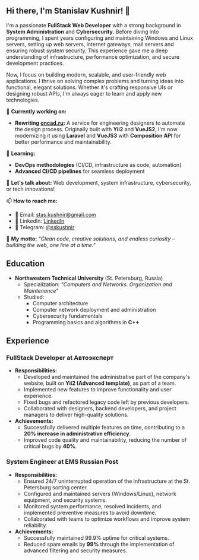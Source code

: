 ## Hi there, I'm Stanislav Kushnir! 👋

I'm a passionate **FullStack Web Developer** with a strong background in **System Administration** and **Cybersecurity**. Before diving into programming, I spent years configuring and maintaining Windows and Linux servers, setting up web servers, internet gateways, mail servers and ensuring robust system security. This experience gave me a deep understanding of infrastructure, performance optimization, and secure development practices.

Now, I focus on building modern, scalable, and user-friendly web applications. I thrive on solving complex problems and turning ideas into functional, elegant solutions. Whether it's crafting responsive UIs or designing robust APIs, I'm always eager to learn and apply new technologies.

🚧 **Currently working on:**
- **Rewriting [oncad.ru](https://oncad.ru/):** A service for engineering designers to automate the design process. Originally built with **Yii2** and **VueJS2**, I'm now modernizing it using **Laravel** and **VueJS3** with **Composition API** for better performance and maintainability.

🌱 **Learning:**
- **DevOps methodologies** (CI/CD, infrastructure as code, automation)
- **Advanced CI/CD pipelines** for seamless deployment

💬 **Let's talk about:** Web development, system infrastructure, cybersecurity, or tech innovations!

📫 **How to reach me:**
- 📧 Email: stas.kushnir@gmail.com
- 💼 LinkedIn: [LinkedIn](https://www.linkedin.com/in/skushnir)
- 📱 Telegram: [@sskushnir](https://t.me/sskushnir)

🚀 **My motto:** *"Clean code, creative solutions, and endless curiosity – building the web, one line at a time."*

## Education
- **Northwestern Technical University** (St. Petersburg, Russia)
  - Specialization: *"Computers and Networks. Organization and Maintenance"*
  - Studied:
    - Computer architecture
    - Computer network deployment and administration
    - Cybersecurity fundamentals
    - Programming basics and algorithms in **C++**

## Experience

### FullStack Developer at **Автоэксперт**
- **Responsibilities:**
  - Developed and maintained the administrative part of the company's website, built on **Yii2 (Advanced template)**, as part of a team.
  - Implemented new features to improve functionality and user experience.
  - Fixed bugs and refactored legacy code left by previous developers.
  - Collaborated with designers, backend developers, and project managers to deliver high-quality solutions.
- **Achievements:**
  - Successfully delivered multiple features on time, contributing to a **20% increase in administrative efficiency**.
  - Improved code quality and maintainability, reducing the number of critical bugs by **40%**.

### System Engineer at **EMS Russian Post**
- **Responsibilities:**
  - Ensured 24/7 uninterrupted operation of the infrastructure at the St. Petersburg sorting center.
  - Configured and maintained servers (Windows/Linux), network equipment, and security systems.
  - Monitored system performance, resolved incidents, and implemented preventive measures to avoid downtime.
  - Collaborated with teams to optimize workflows and improve system reliability.
- **Achievements:**
  - Successfully maintained 99.9% uptime for critical systems.
  - Reduced spam emails by **99%** through the implementation of advanced filtering and security measures.


